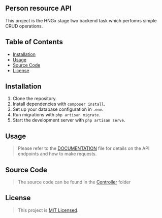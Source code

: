 ## Person resource API

This project is the HNGx stage two backend task which perfomrs simple CRUD operations.

## Table of Contents

- [Installation](#installation)
- [Usage](#usage)
- [Source Code](#source-code)
- [License](#license)

## Installation
1. Clone the repository.
2. Install dependencies with `composer install`.
3. Set up your database configuration in `.env`.
4. Run migrations with `php artisan migrate`.
5. Start the development server with `php artisan serve`.

## Usage

> Please refer to the [DOCUMENTATION](./DOCUMENTATION.md) file for details on the API endpoints and how to make requests.

## Source Code

> The source code can be found in the [Controller](https://github.com/Ghiftee/hngx-stage-two/blob/main/app/Http/Controllers/PersonController.php) folder

## License

> This project is [MIT Licensed](./LICENSE).